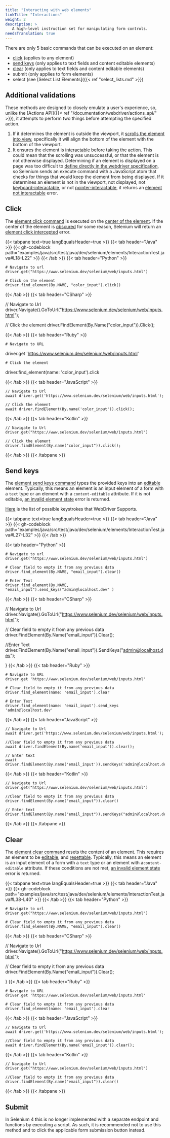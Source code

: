 ```yaml
---
title: "Interacting with web elements"
linkTitle: "Interactions"
weight: 2
description: >
   A high-level instruction set for manipulating form controls.
needsTranslation: true
---
```


There are only 5 basic commands that can be executed on an element:
* [click](https://w3c.github.io/webdriver/#element-click) (applies to any element)
* [send keys](https://w3c.github.io/webdriver/#element-send-keys) (only applies to text fields and content editable elements)
* [clear](https://w3c.github.io/webdriver/#element-send-keys) (only applies to text fields and content editable elements)
* submit (only applies to form elements)
* select (see [Select List Elements]({{< ref "select_lists.md" >}})

## Additional validations

These methods are designed to closely emulate a user's experience, so,
unlike the [Actions API]({{< ref "/documentation/webdriver/actions_api/" >}}), it attempts to perform two things
before attempting the specified action.
1. If it determines the element is outside the viewport, it
   [scrolls the element into view](https://w3c.github.io/webdriver/#dfn-scrolls-into-view), specifically
   it will align the bottom of the element with the bottom of the viewport.
2. It ensures the element is [interactable](https://w3c.github.io/webdriver/#interactability)
   before taking the action. This could mean that the scrolling was unsuccessful, or that the
   element is not otherwise displayed.  Determining if an element is displayed on a page was too difficult to
   [define directly in the webdriver specification](https://w3c.github.io/webdriver/#element-displayedness),
   so Selenium sends an execute command with a JavaScript atom that checks for things that would keep
   the element from being displayed. If it determines an element is not in the viewport, not displayed, not
   [keyboard-interactable](https://w3c.github.io/webdriver/#dfn-keyboard-interactable), or not
   [pointer-interactable](https://w3c.github.io/webdriver/#dfn-pointer-interactable),
   it returns an [element not interactable](https://w3c.github.io/webdriver/#dfn-element-not-interactable) error.

## Click

The [element click command](https://w3c.github.io/webdriver/#dfn-element-click) is executed on
the [center of the element](https://w3c.github.io/webdriver/#dfn-center-point).
If the center of the element is [obscured](https://w3c.github.io/webdriver/#dfn-obscuring) for some reason,
Selenium will return an [element click intercepted](https://w3c.github.io/webdriver/#dfn-element-click-intercepted) error.


{{< tabpane text=true langEqualsHeader=true >}}
{{< tab header="Java" >}}
{{< gh-codeblock path="examples/java/src/test/java/dev/selenium/elements/InteractionTest.java#L18-L22" >}}
{{< /tab >}}
  {{< tab header="Python" >}}

    # Navigate to url
	driver.get("https://www.selenium.dev/selenium/web/inputs.html")

    # Click on the element 
	driver.find_element(By.NAME, "color_input").click()
  {{< /tab >}}
  {{< tab header="CSharp" >}}

  // Navigate to Url
  driver.Navigate().GoToUrl("https://www.selenium.dev/selenium/web/inputs.html");

  // Click the element
  driver.FindElement(By.Name("color_input")).Click();
  
  {{< /tab >}}
  {{< tab header="Ruby" >}}

    # Navigate to URL
  driver.get 'https://www.selenium.dev/selenium/web/inputs.html'

    # Click the element
  driver.find_element(name: 'color_input').click

  {{< /tab >}}
  {{< tab header="JavaScript" >}}

    // Navigate to Url
    await driver.get('https://www.selenium.dev/selenium/web/inputs.html');

    // Click the element
    await driver.findElement(By.name('color_input')).click();
  
  {{< /tab >}}
  {{< tab header="Kotlin" >}}

    // Navigate to Url
    driver.get("https://www.selenium.dev/selenium/web/inputs.html")

    // Click the element
    driver.findElement(By.name("color_input")).click();
  
  {{< /tab >}}
{{< /tabpane >}}

## Send keys

The [element send keys command](https://w3c.github.io/webdriver/#dfn-element-send-keys)
types the provided keys into an [editable](https://w3c.github.io/webdriver/#dfn-editable) element.
Typically, this means an element is an input element of a form with a `text` type or an element
with a `content-editable` attribute. If it is not editable,
[an invalid element state](https://w3c.github.io/webdriver/#dfn-invalid-element-state) error is returned.

[Here](https://www.w3.org/TR/webdriver/#keyboard-actions) is the list of
possible keystrokes that WebDriver Supports.

{{< tabpane text=true langEqualsHeader=true >}}
{{< tab header="Java" >}}
{{< gh-codeblock path="examples/java/src/test/java/dev/selenium/elements/InteractionTest.java#L27-L32" >}}
{{< /tab >}}

  {{< tab header="Python" >}}


    # Navigate to url
	driver.get("https://www.selenium.dev/selenium/web/inputs.html")

    # Clear field to empty it from any previous data
	driver.find_element(By.NAME, "email_input").clear()

	# Enter Text
	driver.find_element(By.NAME, "email_input").send_keys("admin@localhost.dev" )

  {{< /tab >}}
  {{< tab header="CSharp" >}}

  // Navigate to Url
  driver.Navigate().GoToUrl("https://www.selenium.dev/selenium/web/inputs.html");

  // Clear field to empty it from any previous data
  driver.FindElement(By.Name("email_input")).Clear();
  
  //Enter Text
  driver.FindElement(By.Name("email_input")).SendKeys("admin@localhost.dev");
  
  
}
  {{< /tab >}}
  {{< tab header="Ruby" >}}

    # Navigate to URL
	driver.get 'https://www.selenium.dev/selenium/web/inputs.html'

    # Clear field to empty it from any previous data
	driver.find_element(name: 'email_input').clear
	
	# Enter Text
	driver.find_element(name: 'email_input').send_keys 'admin@localhost.dev'

  {{< /tab >}}
  {{< tab header="JavaScript" >}}

    // Navigate to Url
    await driver.get('https://www.selenium.dev/selenium/web/inputs.html');

	//Clear field to empty it from any previous data
	await driver.findElement(By.name('email_input')).clear();

    // Enter text 
    await driver.findElement(By.name('email_input')).sendKeys('admin@localhost.dev');
  
  {{< /tab >}}
  {{< tab header="Kotlin" >}}
  
    // Navigate to Url
    driver.get("https://www.selenium.dev/selenium/web/inputs.html")

	//Clear field to empty it from any previous data
	driver.findElement(By.name("email_input")).clear()
	
    // Enter text 
    driver.findElement(By.name("email_input")).sendKeys("admin@localhost.dev")
  
  {{< /tab >}}
{{< /tabpane >}}

## Clear

The [element clear command](https://w3c.github.io/webdriver/#dfn-element-clear) resets the content of an element.
This requires an element to be [editable](https://w3c.github.io/webdriver/#dfn-editable),
and [resettable](https://w3c.github.io/webdriver/#dfn-resettable-elements). Typically,
this means an element is an input element of a form with a `text` type or an element
with a`content-editable` attribute. If these conditions are not met,
[an invalid element state](https://w3c.github.io/webdriver/#dfn-invalid-element-state) error is returned.

{{< tabpane text=true langEqualsHeader=true >}}
{{< tab header="Java" >}}
{{< gh-codeblock path="examples/java/src/test/java/dev/selenium/elements/InteractionTest.java#L38-L40" >}}
{{< /tab >}}
  {{< tab header="Python" >}}


    # Navigate to url
	driver.get("https://www.selenium.dev/selenium/web/inputs.html")

    # Clear field to empty it from any previous data
	driver.find_element(By.NAME, "email_input").clear()

	
  {{< /tab >}}
  {{< tab header="CSharp" >}}

  // Navigate to Url
  driver.Navigate().GoToUrl("https://www.selenium.dev/selenium/web/inputs.html");

  // Clear field to empty it from any previous data
  driver.FindElement(By.Name("email_input")).Clear();
  
 
  
}
  {{< /tab >}}
  {{< tab header="Ruby" >}}

    # Navigate to URL
	driver.get 'https://www.selenium.dev/selenium/web/inputs.html'

    # Clear field to empty it from any previous data
	driver.find_element(name: 'email_input').clear

  {{< /tab >}}
  {{< tab header="JavaScript" >}}

    // Navigate to Url
    await driver.get('https://www.selenium.dev/selenium/web/inputs.html');

	//Clear field to empty it from any previous data
	await driver.findElement(By.name('email_input')).clear();

   
  {{< /tab >}}
  {{< tab header="Kotlin" >}}
  
    // Navigate to Url
    driver.get("https://www.selenium.dev/selenium/web/inputs.html")

	//Clear field to empty it from any previous data
	driver.findElement(By.name("email_input")).clear()
	
  
  {{< /tab >}}
{{< /tabpane >}}

## Submit

In Selenium 4 this is no longer implemented with a separate endpoint and functions by executing a script. As
such, it is recommended not to use this method and to click the applicable form submission button instead.

